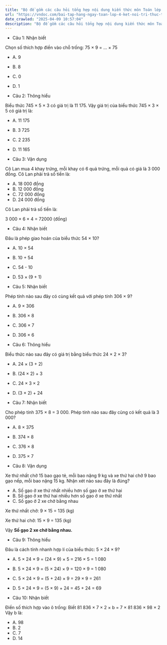 ```yaml
---
title: "Bộ đề gồm các câu hỏi tổng hợp nội dung kiến thức môn Toán lớp 4 đã học ở Tuần 20 trong chương trình Toán lớp 4 Tập 2 Kết nối tri thức, giúp các em ôn tập và luyện giải các dạng bài tập Toán lớp 4. Mời các em cùng luyện tập."
url: "https://vndoc.com/bai-tap-hang-ngay-toan-lop-4-ket-noi-tri-thuc-tuan-20-thu-3-335299"
date_crawled: "2025-04-09 10:57:04"
description: "Bộ đề gồm các câu hỏi tổng hợp nội dung kiến thức môn Toán lớp 4 đã học ở Tuần 20 trong chương trình Toán lớp 4 Tập 2 Kết nối tri thức, giúp các em ôn tập và luyện giải các dạng bài tập Toán lớp 4. Mời các em cùng luyện tập."
---
```


* Câu 1:  Nhận biết

Chọn số thích hợp điền vào chỗ trống: 75 × 9 = ... × 75

  * A. 9 
  * B. 8 
  * C. 0 
  * D. 1 



* Câu 2:  Thông hiểu

Biểu thức 745 × 5 × 3 có giá trị là 11 175. Vậy giá trị của biểu thức 745 × 3 × 5 có giá trị là:

  * A. 11 175 
  * B. 3 725 
  * C. 2 235 
  * D. 11 165 



* Câu 3:  Vận dụng

Cô Lan mua 4 khay trứng, mỗi khay có 6 quả trứng, mỗi quả có giá là 3 000 đồng. Cô Lan phải trả số tiền là:

  * A. 18 000 đồng 
  * B. 12 000 đồng 
  * C. 72 000 đồng 
  * D. 24 000 đồng 



Cô Lan phải trả số tiền là:

3 000 × 6 × 4 = 72000 (đồng)

* Câu 4:  Nhận biết

Đâu là phép giao hoán của biểu thức 54 × 10?

  * A. 10 × 54 
  * B. 10 + 54 
  * C. 54 - 10 
  * D. 53 × (9 + 1) 



* Câu 5:  Nhận biết

Phép tính nào sau đây có cùng kết quả với phép tính 306 × 9?

  * A. 9 × 306 
  * B. 306 × 8 
  * C. 306 × 7 
  * D. 306 × 6 



* Câu 6:  Thông hiểu

Biểu thức nào sau đây có giá trị bằng biểu thức 24 × 2 × 3?

  * A. 24 × (3 + 2) 
  * B. (24 × 2) + 3 
  * C. 24 × 3 × 2 
  * D. (3 × 2) + 24 



* Câu 7:  Nhận biết

Cho phép tính 375 × 8 = 3 000. Phép tính nào sau đây cũng có kết quả là 3 000?

  * A. 8 × 375 
  * B. 374 × 8 
  * C. 376 × 8 
  * D. 375 × 7 



* Câu 8:  Vận dụng

Xe thứ nhất chở 15 bao gạo tẻ, mỗi bao nặng 9 kg và xe thứ hai chở 9 bao gạo nếp, mỗi bao nặng 15 kg. Nhận xét nào sau đây là đúng?

  * A. Số gạo ở xe thứ nhất nhiều hơn số gạo ở xe thứ hai 
  * B. Số gạo ở xe thứ hai nhiều hơn số gạo ở xe thứ nhất 
  * C. Số gạo ở 2 xe chở bằng nhau 



Xe thứ nhất chở: 9 × 15 = 135 (kg)

Xe thứ hai chở: 15 × 9 = 135 (kg)

Vậy **Số gạo 2 xe chở bằng nhau.**

* Câu 9:  Thông hiểu

Đâu là cách tính nhanh hợp lí của biểu thức: 5 × 24 × 9?

  * A. 5 × 24 × 9 = (24 × 9) × 5 = 216 × 5 = 1 080 
  * B. 5 × 24 × 9 = (5 × 24) × 9 = 120 × 9 = 1 080 
  * C. 5 × 24 × 9 = (5 + 24) × 9 = 29 × 9 = 261 
  * D. 5 × 24 × 9 = (5 × 9) + 24 = 45 + 24 = 69 



* Câu 10:  Nhận biết

Điền số thích hợp vào ô trống: Biết 81 836 × 7 × 2 × b = 7 × 81 836 × 98 × 2 Vậy b là:

  * A. 98 
  * B. 2 
  * C. 7 
  * D. 14 


